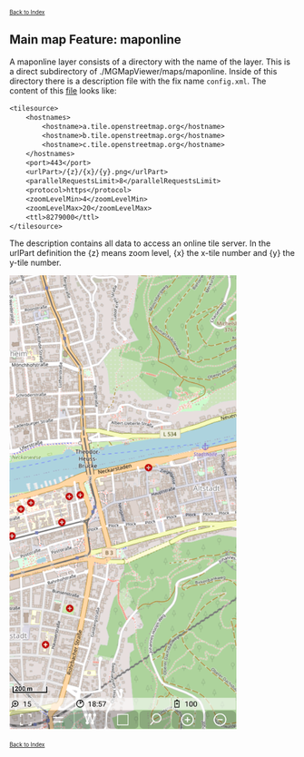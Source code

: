 <small><small>[Back to Index](../../../index.md)</small></small>

## Main map Feature: maponline

A maponline layer consists of a directory with the name of the layer.
This is a direct subdirectory of ./MGMapViewer/maps/maponline. Inside of
this directory there is a description file with the fix name
`config.xml`. The content of this [file](./config.xml) looks like:

```
<tilesource>
    <hostnames>
        <hostname>a.tile.openstreetmap.org</hostname>
        <hostname>b.tile.openstreetmap.org</hostname>
        <hostname>c.tile.openstreetmap.org</hostname>
    </hostnames>
    <port>443</port>
    <urlPart>/{z}/{x}/{y}.png</urlPart>
    <parallelRequestsLimit>8</parallelRequestsLimit>
    <protocol>https</protocol>
    <zoomLevelMin>4</zoomLevelMin>
    <zoomLevelMax>20</zoomLevelMax>
    <ttl>8279000</ttl>
</tilesource>
```

The description contains all data to access an online tile server. In the urlPart definition the {z} means zoom level, {x} the x-tile number and {y} the y-tile number.

<img src="./maponline_map.png" width="400" />

<small><small>[Back to Index](../../../index.md)</small></small>
 